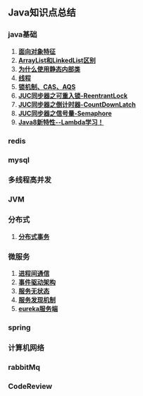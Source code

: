 ## Java知识点总结

### java基础
1. **[面向对象特征](java-base/object-oriented-features.md)**
2. **[ArrayList和LinkedList区别](java-base/arrayList-linkedList.md)**
3. **[为什么使用静态内部类](java-base/static-inner-class.md)**
4. **[线程](java-base/thread.md)**
5. **[锁机制、CAS、AQS](java-base/cas&aqs.md)**
6. **[JUC同步器之可重入锁-ReentrantLock](java-base/reentrantLock.md)**
7. **[JUC同步器之倒计时器-CountDownLatch](java-base/countDownLatch.md)**
8. **[JUC同步器之信号量-Semaphore](java-base/semaphore.md)**
9. **[Java8新特性--Lambda学习！](java-base/java8-new-features.md)**

### redis

### mysql

### 多线程高并发

### JVM

### 分布式
1. **[分布式事务](distributed/distributed-transaction.md)**

### 微服务
1. **[进程间通信](micro-service/ipc.md)**
2. **[事件驱动架构](micro-service/event-driven.md)**
3. **[服务无状态](micro-service/serverless.md)**
4. **[服务发现机制](micro-service/discovery-mechanism.md)**
5. **[eureka服务端](micro-service/eureka-server.md)**

### spring

### 计算机网络

### rabbitMq

### CodeReview

